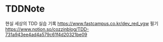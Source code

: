 # TDDNote
현실 세상의 TDD 실습 기록 https://www.fastcampus.co.kr/dev_red_ygw
필기 https://www.notion.so/cozzinblog/TDD-731a943ee4ad4a579c61f4d20321be09
